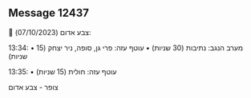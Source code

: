 ## Message 12437

🔴 צבע אדום (07/10/2023):

13:34:
• מערב הנגב: נתיבות (30 שניות)
• עוטף עזה: פרי גן, סופה, ניר יצחק (15 שניות)

13:35:
• עוטף עזה: חולית (15 שניות)

צופר - צבע אדום

